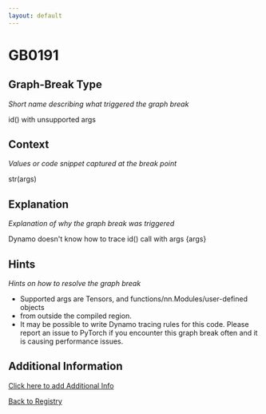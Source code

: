 ```yaml
---
layout: default
---
```

# GB0191

## Graph-Break Type
*Short name describing what triggered the graph break*

id() with unsupported args

## Context
*Values or code snippet captured at the break point*

str(args)

## Explanation
*Explanation of why the graph break was triggered*

Dynamo doesn't know how to trace id() call with args {args}

## Hints
*Hints on how to resolve the graph break*

- Supported args are Tensors, and functions/nn.Modules/user-defined objects 
- from outside the compiled region.
- It may be possible to write Dynamo tracing rules for this code. Please report an issue to PyTorch if you encounter this graph break often and it is causing performance issues.


## Additional Information

<!-- ADDITIONAL INFORMATION START - Add custom information below this line -->

<!-- ADDITIONAL INFORMATION END -->


[Click here to add Additional Info](https://github.com/pytorch-labs/compile-graph-break-site/edit/main/docs/gb/gb0191.md)

[Back to Registry](../index.html)

